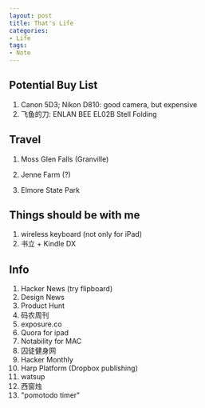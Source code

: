 ```yaml
---
layout: post
title: That's Life
categories:
- Life
tags:
- Note
---
```



## Potential Buy List
1. Canon 5D3; Nikon D810: good camera, but expensive
2. 飞鱼的刀: ENLAN BEE EL02B Stell Folding

## Travel

1. Moss Glen Falls (Granville)

2. Jenne Farm (?)

3. Elmore State Park

## Things should be with me
1. wireless keyboard (not only for iPad)
2. 书立 + Kindle DX

## Info

1. Hacker News (try flipboard)
2. Design News
3. Product Hunt
4. 码农周刊
5. exposure.co
6. Quora for ipad
7. Notability for MAC
8. 囚徒健身网
9. Hacker Monthly
10. Harp Platform (Dropbox publishing)
11. watsup
12. 西窗烛
13. "pomotodo timer"





